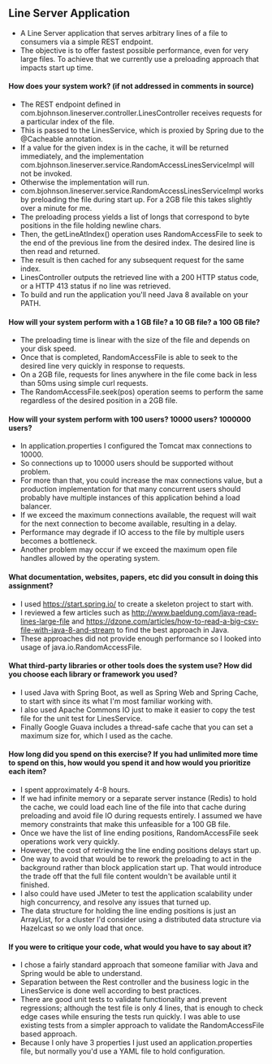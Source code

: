 ## Line Server Application
- A Line Server application that serves arbitrary lines of a file to consumers
    via a simple REST endpoint.
- The objective is to offer fastest possible performance, even for very large files.
    To achieve that we currently use a preloading approach that impacts start up time.

#### How does your system work? (if not addressed in comments in source)
- The REST endpoint defined in com.bjohnson.lineserver.controller.LinesController receives requests
    for a particular index of the file.
- This is passed to the LinesService, which is proxied by Spring due to the @Cacheable annotation.
- If a value for the given index is in the cache, it will be returned immediately, and the implementation
    com.bjohnson.lineserver.service.RandomAccessLinesServiceImpl will not be invoked.
- Otherwise the implementation will run.
- com.bjohnson.lineserver.service.RandomAccessLinesServiceImpl works by preloading the file during start up.
    For a 2GB file this takes slightly over a minute for me.
- The preloading process yields a list of longs that correspond to byte positions in the file holding newline chars.
- Then, the getLineAtIndex() operation uses RandomAccessFile to seek to the end of the previous line from
    the desired index. The desired line is then read and returned.
- The result is then cached for any subsequent request for the same index.
- LinesController outputs the retrieved line with a 200 HTTP status code, or a HTTP 413 status if no line was retrieved.
- To build and run the application you'll need Java 8 available on your PATH.

#### How will your system perform with a 1 GB file? a 10 GB file? a 100 GB file?
- The preloading time is linear with the size of the file and depends on your disk speed.
- Once that is completed, RandomAccessFile is able to seek to the desired line very quickly in response to
    requests.
- On a 2GB file, requests for lines anywhere in the file come back in less than 50ms using simple curl requests.
- The RandomAccessFile.seek(pos) operation seems to perform the same regardless of the desired position in a
    2GB file.

#### How will your system perform with 100 users? 10000 users? 1000000 users?
- In application.properties I configured the Tomcat max connections to 10000.
- So connections up to 10000 users should be supported without problem.
- For more than that, you could increase the max connections value, but a production implementation for that
    many concurrent users should probably have multiple instances of this application behind a load balancer.
- If we exceed the maximum connections available, the request will wait for the next connection to become available,
    resulting in a delay.
- Performance may degrade if IO access to the file by multiple users becomes a bottleneck.
- Another problem may occur if we exceed the maximum open file handles allowed by the operating system.

#### What documentation, websites, papers, etc did you consult in doing this assignment?
- I used https://start.spring.io/ to create a skeleton project to start with.
- I reviewed a few articles such as http://www.baeldung.com/java-read-lines-large-file and
    https://dzone.com/articles/how-to-read-a-big-csv-file-with-java-8-and-stream to find the best approach in Java.
- These approaches did not provide enough performance so I looked into usage of java.io.RandomAccessFile.

#### What third-party libraries or other tools does the system use? How did you choose each library or framework you used?
- I used Java with Spring Boot, as well as Spring Web and Spring Cache, to start with
    since its what I'm most familiar working with.
- I also used Apache Commons IO just to make it easier to copy the test file for the unit test for LinesService.
- Finally Google Guava includes a thread-safe cache that you can set a maximum size for, which I used as the cache.

#### How long did you spend on this exercise? If you had unlimited more time to spend on this, how would you spend it and how would you prioritize each item?
- I spent approximately 4-8 hours.
- If we had infinite memory or a separate server instance (Redis) to hold the cache, we could load each line of the file
    into that cache during preloading and avoid file IO during requests entirely. I assumed we have memory constraints
    that make this unfeasible for a 100 GB file.
- Once we have the list of line ending positions, RandomAccessFile seek operations work very quickly.
- However, the cost of retrieving the line ending positions delays start up.
- One way to avoid that would be to rework the preloading to act in the background rather than block
    application start up. That would introduce the trade off that the full file content wouldn't be available
    until it finished.
- I also could have used JMeter to test the application scalability under high concurrency,
    and resolve any issues that turned up.
- The data structure for holding the line ending positions is just an ArrayList, for a cluster
    I'd consider using a distributed data structure via Hazelcast so we only load
    that once.      

#### If you were to critique your code, what would you have to say about it?
- I chose a fairly standard approach that someone familiar with Java and Spring would be able
    to understand.
- Separation between the Rest controller and the business logic in the LinesService is done well according to best
    practices.
- There are good unit tests to validate functionality and prevent regressions; although the test file is only 4
    lines, that is enough to check edge cases while ensuring the tests run quickly.
    I was able to use existing tests from a simpler approach to validate the RandomAccessFile based approach.
- Because I only have 3 properties I just used an application.properties file, but normally you'd use a YAML
    file to hold configuration.
